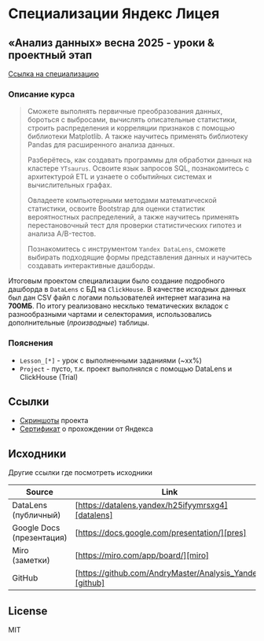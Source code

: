# Специализации Яндекс Лицея
## «Анализ данных» весна 2025 - уроки & проектный этап

[Ссылка на специализацию][intensive]

### Описание курса

> Сможете выполнять первичные преобразования данных, бороться с выбросами,
> вычислять описательные статистики, строить распределения и корреляции
> признаков с помощью библиотеки Matplotlib. А также научитесь применять
> библиотеку Pandas для расширенного анализа данных. 
> 
> Разберётесь, как создавать программы для обработки данных на кластере `YTsaurus`.
> Освоите язык запросов SQL, познакомитесь с архитектурой ETL и узнаете о
> событийных системах и вычислительных графах.
> 
> Овладеете компьютерными методами математической статистики, освоите Bootstrap для
> оценки статистик вероятностных распределений, а также научитесь применять
> перестановочный тест для проверки статистических гипотез и анализа A/B-тестов.
> 
> Познакомитесь с инструментом `Yandex DataLens`, сможете выбирать подходящие формы
> представления данных и научитесь создавать интерактивные дашборды.

Итоговым проектом специализации было создание подробного дашборда 
в `DataLens` с БД на `ClickHouse`. В качестве исходных данных был дан
CSV файл с логами пользователей интернет магазина на **700МБ**.
По итогу реализовано несклько тематических вкладок с
разнообразными чартами и селекторамия, использовались дополнительные
(_производные_) таблицы.

### Пояснения

- `Lesson_[*]` - урок с выполненными заданиями (~xx%)
- `Project` - пусто, т.к. проект выполнялся с помощью DataLens и ClickHouse (Trial)

## Ссылки

- [Скриншоты][screen] проекта
- [Сертификат][cert] о прохождении от Яндекса

## Исходники

Другие ссылки где посмотреть исходники

| Source                    | Link                                                    |
|---------------------------|---------------------------------------------------------|
| DataLens (публичный)      | [https://datalens.yandex/h25ifyymrsxg4][datalens]       |
| Google Docs (презентация) | [https://docs.google.com/presentation/][pres]           |
| Miro (заметки)            | [https://miro.com/app/board/][miro]                     |
| GitHub                    | [https://github.com/AndryMaster/Analysis_Yandex][github]|

## License
MIT


   [intensive]: <https://lyceum.yandex.ru/data-analysis>
   [datalens]: <https://datalens.yandex/h25ifyymrsxg4>
   [github]: <https://github.com/AndryMaster/BigData_Yandex>
   [cert]: <https://github.com/AndryMaster/BigData_Yandex/tree/master/certificate.pdf>
   [screen]: <https://github.com/AndryMaster/BigData_Yandex/tree/master/Project/screenshots>
   [pres]: <https://docs.google.com/presentation/d/1qKK8_vlfg-6Xro8UQY1iXQTeY3wZjRkMPMLqxvhcie4/edit#slide=id.g320a291dcb4_0_11>
   [miro]: <https://miro.com/app/board/uXjVL6uyfRM=/?moveToWidget=3458764610678660268&cot=14>
